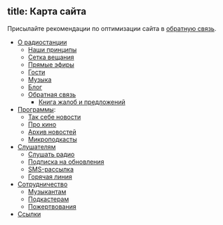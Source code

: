 title: Карта сайта
---

Присылайте рекомендации по оптимизации сайта в [обратную связь](feedback.html).

- [О радиостанции](/)
    - [Наши принципы](/about/)
    - [Сетка вещания](schedule.html)
    - [Прямые эфиры](/live/)
    - [Гости](/guests/)
    - [Музыка](/music/)
    - [Блог](/blog/)
    - [Обратная связь](feedback.html)
        - [Книга жалоб и предложений](/tracker/)
- [Программы](/programs/):
    - [Так себе новости](/programs/tsn/)
    - [Про кино](/programs/prokino/)
    - [Архив новостей](/programs/daily/)
    - [Микроподкасты](/programs/mcast/)
- [Слушателям](/listeners/)
    - [Слушать радио](player.html)
    - [Подписка на обновления](/rss/)
    - [SMS-рассылка](/live/sms/)
    - [Горячая линия](/hotline/)
- [Сотрудничество](collaborate.html)
    - [Музыкантам](artists.html)
    - [Подкастерам](podcasters.html)
    - [Пожертвования](/support/)
- [Ссылки](links.html)
